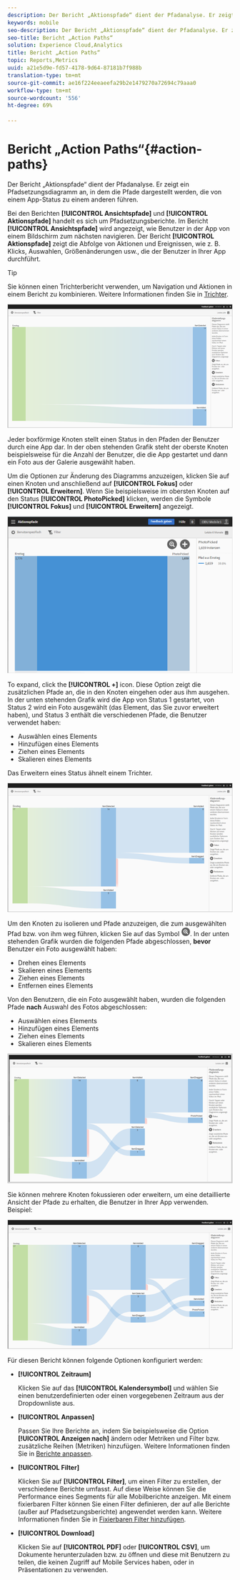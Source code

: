 ```yaml
---
description: Der Bericht „Aktionspfade“ dient der Pfadanalyse. Er zeigt ein Pfadsetzungsdiagramm an, in dem die Pfade dargestellt werden, die von einem App-Status zu einem anderen führen.
keywords: mobile
seo-description: Der Bericht „Aktionspfade“ dient der Pfadanalyse. Er zeigt ein Pfadsetzungsdiagramm an, in dem die Pfade dargestellt werden, die von einem App-Status zu einem anderen führen.
seo-title: Bericht „Action Paths“
solution: Experience Cloud,Analytics
title: Bericht „Action Paths“
topic: Reports,Metrics
uuid: a21e5d9e-fd57-4178-9d64-87181b7f988b
translation-type: tm+mt
source-git-commit: ae16f224eeaeefa29b2e1479270a72694c79aaa0
workflow-type: tm+mt
source-wordcount: '556'
ht-degree: 69%

---
```



# Bericht „Action Paths“{#action-paths}

Der Bericht „Aktionspfade“ dient der Pfadanalyse. Er zeigt ein Pfadsetzungsdiagramm an, in dem die Pfade dargestellt werden, die von einem App-Status zu einem anderen führen.

Bei den Berichten **[!UICONTROL Ansichtspfade]** und **[!UICONTROL Aktionspfade]** handelt es sich um Pfadsetzungsberichte. Im Bericht **[!UICONTROL Ansichtspfade]** wird angezeigt, wie Benutzer in der App von einem Bildschirm zum nächsten navigieren. Der Bericht **[!UICONTROL Aktionspfade]** zeigt die Abfolge von Aktionen und Ereignissen, wie z. B. Klicks, Auswahlen, Größenänderungen usw., die der Benutzer in Ihrer App durchführt.

>[!TIP]
>
>Sie können einen Trichterbericht verwenden, um Navigation und Aktionen in einem Bericht zu kombinieren. Weitere Informationen finden Sie in [Trichter](/help/using/usage/reports-funnel.md).

![](assets/action_paths.png)

Jeder boxförmige Knoten stellt einen Status in den Pfaden der Benutzer durch eine App dar. In der oben stehenden Grafik steht der oberste Knoten beispielsweise für die Anzahl der Benutzer, die die App gestartet und dann ein Foto aus der Galerie ausgewählt haben.

Um die Optionen zur Änderung des Diagramms anzuzeigen, klicken Sie auf einen Knoten und anschließend auf **[!UICONTROL Fokus]** oder **[!UICONTROL Erweitern]**. Wenn Sie beispielsweise im obersten Knoten auf den Status **[!UICONTROL PhotoPicked]** klicken, werden die Symbole **[!UICONTROL Fokus]** und **[!UICONTROL Erweitern]** angezeigt.

![](assets/action_paths_icons.png)

To expand, click the **[!UICONTROL +]** icon. Diese Option zeigt die zusätzlichen Pfade an, die in den Knoten eingehen oder aus ihm ausgehen. In der unten stehenden Grafik wird die App von Status 1 gestartet, von Status 2 wird ein Foto ausgewählt (das Element, das Sie zuvor erweitert haben), und Status 3 enthält die verschiedenen Pfade, die Benutzer verwendet haben:

* Auswählen eines Elements
* Hinzufügen eines Elements
* Ziehen eines Elements
* Skalieren eines Elements

Das Erweitern eines Status ähnelt einem Trichter.

![Aktionspfad zum Erweitern](assets/action_paths_expand.png)

Um den Knoten zu isolieren und Pfade anzuzeigen, die zum ausgewählten Pfad bzw. von ihm weg führen, klicken Sie auf das Symbol ![Fokussymbol](assets/icon_focus.png). In der unten stehenden Grafik wurden die folgenden Pfade abgeschlossen, **bevor** Benutzer ein Foto ausgewählt haben:

* Drehen eines Elements
* Skalieren eines Elements
* Ziehen eines Elements
* Entfernen eines Elements

Von den Benutzern, die ein Foto ausgewählt haben, wurden die folgenden Pfade **nach** Auswahl des Fotos abgeschlossen:

* Auswählen eines Elements
* Hinzufügen eines Elements
* Ziehen eines Elements
* Skalieren eines Elements

![Aktionspfad Fokus](assets/action_paths_focus.png)

Sie können mehrere Knoten fokussieren oder erweitern, um eine detaillierte Ansicht der Pfade zu erhalten, die Benutzer in Ihrer App verwenden. Beispiel:

![Aktionspfad – Mehrere](assets/action_paths_mult.png)

Für diesen Bericht können folgende Optionen konfiguriert werden:

* **[!UICONTROL Zeitraum]**

   Klicken Sie auf das **[!UICONTROL Kalendersymbol]** und wählen Sie einen benutzerdefinierten oder einen vorgegebenen Zeitraum aus der Dropdownliste aus.

* **[!UICONTROL Anpassen]**

   Passen Sie Ihre Berichte an, indem Sie beispielsweise die Option **[!UICONTROL Anzeigen nach]** ändern oder Metriken und Filter bzw. zusätzliche Reihen (Metriken) hinzufügen. Weitere Informationen finden Sie in [Berichte anpassen](/help/using/usage/reports-customize/reports-customize.md).

* **[!UICONTROL Filter]**

   Klicken Sie auf **[!UICONTROL Filter]**, um einen Filter zu erstellen, der verschiedene Berichte umfasst. Auf diese Weise können Sie die Performance eines Segments für alle Mobilberichte anzeigen. Mit einem fixierbaren Filter können Sie einen Filter definieren, der auf alle Berichte (außer auf Pfadsetzungsberichte) angewendet werden kann. Weitere Informationen finden Sie in [Fixierbaren Filter hinzufügen](/help/using/usage/reports-customize/t-sticky-filter.md).

* **[!UICONTROL Download]**

   Klicken Sie auf **[!UICONTROL PDF]** oder **[!UICONTROL CSV]**, um Dokumente herunterzuladen bzw. zu öffnen und diese mit Benutzern zu teilen, die keinen Zugriff auf Mobile Services haben, oder in Präsentationen zu verwenden.